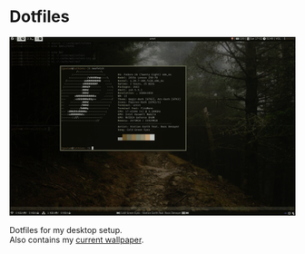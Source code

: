 # Dotfiles

![screenshot](./images/Screenshot_2019-02-17_02-49-22.png)

Dotfiles for my desktop setup.  
Also contains my [current wallpaper](./images/wall.jpg).
